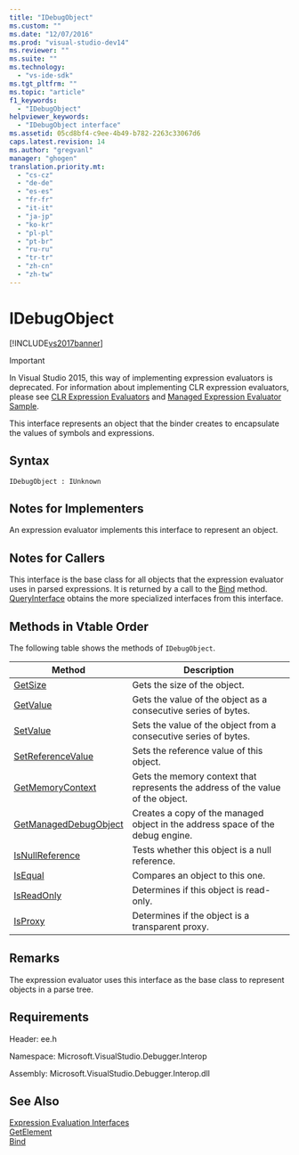 ```yaml
---
title: "IDebugObject"
ms.custom: ""
ms.date: "12/07/2016"
ms.prod: "visual-studio-dev14"
ms.reviewer: ""
ms.suite: ""
ms.technology: 
  - "vs-ide-sdk"
ms.tgt_pltfrm: ""
ms.topic: "article"
f1_keywords: 
  - "IDebugObject"
helpviewer_keywords: 
  - "IDebugObject interface"
ms.assetid: 05cd8bf4-c9ee-4b49-b782-2263c33067d6
caps.latest.revision: 14
ms.author: "gregvanl"
manager: "ghogen"
translation.priority.mt: 
  - "cs-cz"
  - "de-de"
  - "es-es"
  - "fr-fr"
  - "it-it"
  - "ja-jp"
  - "ko-kr"
  - "pl-pl"
  - "pt-br"
  - "ru-ru"
  - "tr-tr"
  - "zh-cn"
  - "zh-tw"
---
```

# IDebugObject
[!INCLUDE[vs2017banner](../../../code-quality/includes/vs2017banner.md)]

> [!IMPORTANT]
>  In Visual Studio 2015, this way of implementing expression evaluators is deprecated. For information about implementing CLR expression evaluators, please see [CLR Expression Evaluators](https://github.com/Microsoft/ConcordExtensibilitySamples/wiki/CLR-Expression-Evaluators) and [Managed Expression Evaluator Sample](https://github.com/Microsoft/ConcordExtensibilitySamples/wiki/Managed-Expression-Evaluator-Sample).  
  
 This interface represents an object that the binder creates to encapsulate the values of symbols and expressions.  
  
## Syntax  
  
```  
IDebugObject : IUnknown  
```  
  
## Notes for Implementers  
 An expression evaluator implements this interface to represent an object.  
  
## Notes for Callers  
 This interface is the base class for all objects that the expression evaluator uses in parsed expressions. It is returned by a call to the [Bind](../../../extensibility/debugger/reference/idebugbinder--bind.md) method. [QueryInterface](../Topic/QueryInterface.md) obtains the more specialized interfaces from this interface.  
  
## Methods in Vtable Order  
 The following table shows the methods of `IDebugObject`.  
  
|Method|Description|  
|------------|-----------------|  
|[GetSize](../../../extensibility/debugger/reference/idebugobject--getsize.md)|Gets the size of the object.|  
|[GetValue](../../../extensibility/debugger/reference/idebugobject--getvalue.md)|Gets the value of the object as a consecutive series of bytes.|  
|[SetValue](../../../extensibility/debugger/reference/idebugobject--setvalue.md)|Sets the value of the object from a consecutive series of bytes.|  
|[SetReferenceValue](../../../extensibility/debugger/reference/idebugobject--setreferencevalue.md)|Sets the reference value of this object.|  
|[GetMemoryContext](../../../extensibility/debugger/reference/idebugobject--getmemorycontext.md)|Gets the memory context that represents the address of the value of the object.|  
|[GetManagedDebugObject](../../../extensibility/debugger/reference/idebugobject--getmanageddebugobject.md)|Creates a copy of the managed object in the address space of the debug engine.|  
|[IsNullReference](../../../extensibility/debugger/reference/idebugobject--isnullreference.md)|Tests whether this object is a null reference.|  
|[IsEqual](../../../extensibility/debugger/reference/idebugobject--isequal.md)|Compares an object to this one.|  
|[IsReadOnly](../../../extensibility/debugger/reference/idebugobject--isreadonly.md)|Determines if this object is read-only.|  
|[IsProxy](../../../extensibility/debugger/reference/idebugobject--isproxy.md)|Determines if the object is a transparent proxy.|  
  
## Remarks  
 The expression evaluator uses this interface as the base class to represent objects in a parse tree.  
  
## Requirements  
 Header: ee.h  
  
 Namespace: Microsoft.VisualStudio.Debugger.Interop  
  
 Assembly: Microsoft.VisualStudio.Debugger.Interop.dll  
  
## See Also  
 [Expression Evaluation Interfaces](../../../extensibility/debugger/reference/expression-evaluation-interfaces.md)   
 [GetElement](../../../extensibility/debugger/reference/idebugarrayobject--getelement.md)   
 [Bind](../../../extensibility/debugger/reference/idebugbinder--bind.md)